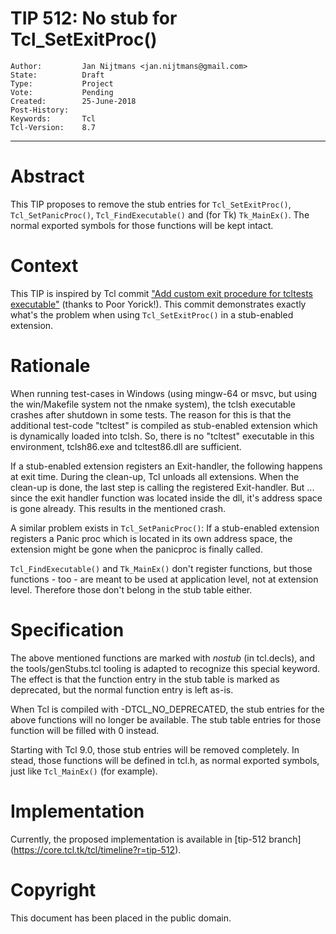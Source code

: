 # TIP 512: No stub for Tcl_SetExitProc()
	Author:         Jan Nijtmans <jan.nijtmans@gmail.com>
	State:          Draft
	Type:           Project
	Vote:           Pending
	Created:        25-June-2018
	Post-History:   
	Keywords:       Tcl
	Tcl-Version:	8.7
-----

# Abstract

This TIP proposes to remove the stub entries for `Tcl_SetExitProc()`,
`Tcl_SetPanicProc()`, `Tcl_FindExecutable()` and (for Tk) `Tk_MainEx()`.
The normal exported symbols for those functions will be kept intact.

# Context

This TIP is inspired by Tcl commit ["Add custom exit procedure for
tcltests executable"](http://core.tcl.tk/tcl/info/6f650b4271a1ef2e)
(thanks to Poor Yorick!). This commit demonstrates exactly what's the
problem when using `Tcl_SetExitProc()` in a stub-enabled extension.

# Rationale

When running test-cases in Windows (using mingw-64 or msvc, but using the
win/Makefile system not the nmake system), the tclsh executable
crashes after shutdown in some tests. The reason for this is that
the additional test-code "tcltest" is compiled as stub-enabled extension
which is dynamically loaded into tclsh. So, there is no "tcltest"
executable in this environment, tclsh86.exe and tcltest86.dll are
sufficient.

If a stub-enabled extension registers an Exit-handler, the following
happens at exit time. During the clean-up, Tcl unloads all extensions.
When the clean-up is done, the last step is calling the registered
Exit-handler. But ... since the exit handler function was located
inside the dll, it's address space is gone already. This results
in the mentioned crash.

A similar problem exists in `Tcl_SetPanicProc()`: If a stub-enabled
extension registers a Panic proc which is located in its own
address space, the extension might be gone when the panicproc is
finally called.

`Tcl_FindExecutable()` and `Tk_MainEx()` don't register functions,
but those functions - too - are meant to be used at application
level, not at extension level. Therefore those don't belong in
the stub table either.

# Specification

The above mentioned functions are marked with _nostub_ (in tcl.decls),
and the tools/genStubs.tcl tooling is adapted to recognize this special
keyword. The effect is that the function entry in the stub table is
marked as deprecated, but the normal function entry is left as-is.

When Tcl is compiled with -DTCL\_NO\_DEPRECATED, the stub entries for
the above functions will no longer be available. The stub table
entries for those function will be filled with 0 instead.

Starting with Tcl 9.0, those stub entries will be removed completely.
In stead, those functions will be defined in tcl.h, as normal
exported symbols, just like `Tcl_MainEx()` (for example).

# Implementation

Currently, the proposed implementation is available in [tip-512 branch]
(https://core.tcl.tk/tcl/timeline?r=tip-512).

# Copyright

This document has been placed in the public domain.
